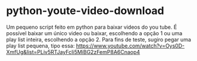 # python-youte-video-download
Um pequeno script feito em python para baixar videos do you tube.
É possível baixar um único video ou baixar, escolhendo a opção 1 ou uma play list inteira, escolhendo a opção 2.
Para fins de teste, sugiro pegar uma play list pequena, tipo essa: 
https://www.youtube.com/watch?v=Oys0D-XmfUg&list=PLiv5RTJayFcIi5MiBG2zFemP8A6Cnaop4
